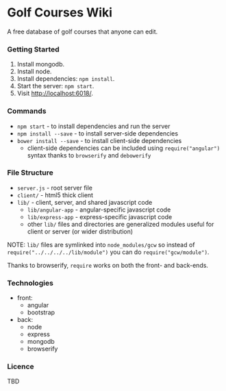 # Golf Courses Wiki

A free database of golf courses that anyone can edit.

### Getting Started

1. Install mongodb.
2. Install node.
3. Install dependencies: `npm install`.
4. Start the server: `npm start`.
5. Visit <http://localhost:6018/>.

### Commands

* `npm start` - to install dependencies and run the server
* `npm install --save` - to install server-side dependencies
* `bower install --save` - to install client-side dependencies
  - client-side dependencies can be included using `require("angular")`
    syntax thanks to `browserify` and `debowerify`

### File Structure

* `server.js` - root server file
* `client/` - html5 thick client
* `lib/` - client, server, and shared javascript code
  * `lib/angular-app` - angular-specific javascript code
  * `lib/express-app` - express-specific javascript code
  * other `lib/` files and directories are generalized modules useful
    for client or server (or wider distribution)

NOTE: `lib/` files are symlinked into `node_modules/gcw` so instead of
`require("../../../../lib/module")` you can do `require("gcw/module")`.

Thanks to browserify, `require` works on both the front- and back-ends.

### Technologies

* front:
  * angular
  * bootstrap
* back:
  * node
  * express
  * mongodb
  * browserify

### Licence

TBD
